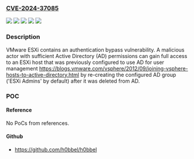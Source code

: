 ### [CVE-2024-37085](https://cve.mitre.org/cgi-bin/cvename.cgi?name=CVE-2024-37085)
![](https://img.shields.io/static/v1?label=Product&message=VMware%20Cloud%20Foundation&color=blue)
![](https://img.shields.io/static/v1?label=Product&message=VMware%20ESXi&color=blue)
![](https://img.shields.io/static/v1?label=Version&message=%3D%205.x%20&color=brighgreen)
![](https://img.shields.io/static/v1?label=Version&message=8.0%3C%20ESXi80U3-24022510%20&color=brighgreen)
![](https://img.shields.io/static/v1?label=Vulnerability&message=Authentication%20bypass%20vulnerability&color=brighgreen)

### Description

VMware ESXi contains an authentication bypass vulnerability. A malicious actor with sufficient Active Directory (AD) permissions can gain full access to an ESXi host that was previously  configured to use AD for user management https://blogs.vmware.com/vsphere/2012/09/joining-vsphere-hosts-to-active-directory.html  by re-creating the configured AD group ('ESXi Admins' by default) after it was deleted from AD.

### POC

#### Reference
No PoCs from references.

#### Github
- https://github.com/h0bbel/h0bbel

